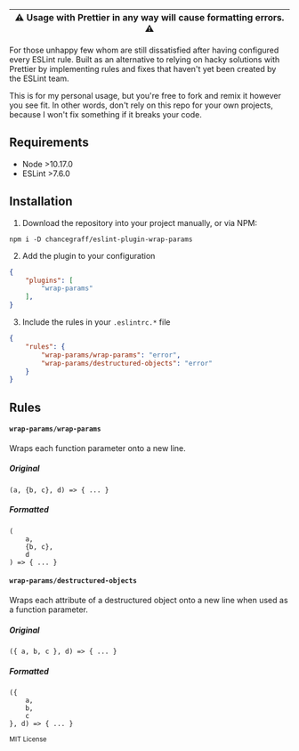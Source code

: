 | ⚠️ Usage with Prettier in any way will cause formatting errors. ⚠️ |
| ----------- |


For those unhappy few whom are still dissatisfied after having configured every ESLint rule. Built as an alternative to relying on hacky solutions with Prettier by implementing rules and fixes that haven't yet been created by the ESLint team.

This is for my personal usage, but you're free to fork and remix it however you see fit. In other words, don't rely on this repo for your own projects, because I won't fix something if it breaks your code.

## Requirements

* Node \>10.17.0
* ESLint \>7.6.0

## Installation

1. Download the repository into your project manually, or via NPM:

```
npm i -D chancegraff/eslint-plugin-wrap-params
```

2. Add the plugin to your configuration

```json
{
    "plugins": [
        "wrap-params"
    ],
}
```

3. Include the rules in your `.eslintrc.*` file

```json
{
    "rules": {
        "wrap-params/wrap-params": "error",
        "wrap-params/destructured-objects": "error"
    }
}
```

## Rules

#### `wrap-params/wrap-params`

Wraps each function parameter onto a new line.

##### Original

```
(a, {b, c}, d) => { ... }
```

##### Formatted

```
(
    a,
    {b, c},
    d
) => { ... }
```

#### `wrap-params/destructured-objects`

Wraps each attribute of a destructured object onto a new line when used as a function parameter.

##### Original

```
({ a, b, c }, d) => { ... }
```

##### Formatted

```
({
    a,
    b,
    c
}, d) => { ... }
```

<sub>MIT License</sub>
